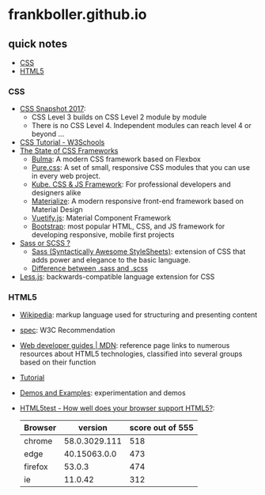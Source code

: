 # frankboller.github.io
## quick notes
* [CSS](./README.md#CSS)
* [HTML5](./README.md#HTML5)
### CSS
* [CSS Snapshot 2017](https://www.w3.org/TR/CSS/): 
    * CSS Level 3 builds on CSS Level 2 module by module
    * There is no CSS Level 4. Independent modules can reach level 4 or beyond ...
* [CSS Tutorial - W3Schools](https://www.w3schools.com/css/)
* [The State of CSS Frameworks](https://three29.com/best-css-frameworks-2017/)
    * [Bulma](http://bulma.io/): A modern CSS framework based on Flexbox
    * [Pure.css](https://purecss.io/): A set of small, responsive CSS modules that you can use in every web project.
    * [Kube. CSS & JS Framework](https://imperavi.com/kube/): For professional developers and designers alike
    * [Materialize](http://materializecss.com/): A modern responsive front-end framework based on Material Design
    * [Vuetify.js](https://vuetifyjs.com/): Material Component Framework
    * [Bootstrap](http://getbootstrap.com/): most popular HTML, CSS, and JS framework for developing responsive, mobile first projects
* [Sass or SCSS ?](https://teamtreehouse.com/community/sass-or-scss)
    * [Sass (Syntactically Awesome StyleSheets)](http://sass-lang.com/documentation/file.SASS_REFERENCE.html): extension of CSS that adds power and elegance to the basic language.
    * [Difference between .sass and .scss](https://responsivedesign.is/articles/difference-between-sass-and-scss/)
* [Less.js](http://lesscss.org/): backwards-compatible language extension for CSS
### HTML5
* [Wikipedia](https://en.wikipedia.org/wiki/HTML5): markup language used for structuring and presenting content
* [spec](https://www.w3.org/TR/html5/): W3C Recommendation
* [Web developer guides | MDN](https://developer.mozilla.org/en-US/docs/Web/Guide/HTML/HTML5): reference page links to numerous resources about HTML5 technologies, classified into several groups based on their function
* [Tutorial](https://www.w3schools.com/html/default.asp)
* [Demos and Examples](http://html5demos.com/): experimentation and demos
* [HTML5test - How well does your browser support HTML5?](https://html5test.com/): 

    Browser | version       | score out of 555
    ---     | ---           | ---
    chrome  | 58.0.3029.111 | 518
    edge    | 40.15063.0.0  | 473
    firefox | 53.0.3        | 474
    ie      | 11.0.42       | 312


